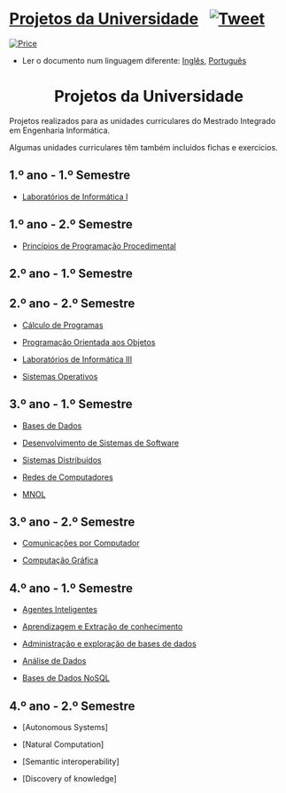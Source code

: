 # [Projetos da Universidade](https://paulolima.xyz/) &nbsp; [![Tweet](https://img.shields.io/twitter/url/http/shields.io.svg?style=social)](https://twitter.com/intent/tweet?text=Start%20your%20projects%20faster%20with%20these%20amazing%20projects&url=https://paulolima.xyz/&hashtags=coding,c++,python,java,android,developers) &nbsp;

[![Price](https://img.shields.io/badge/price-FREE-0098f7.svg)](https://github.com/froala/design-blocks/blob/master/LICENSE)

* Ler o documento num linguagem diferente: [Inglês](README.md), [Português](README.pt.md)

<div align="center">
	<h1><strong>Projetos da Universidade</strong></h1>
</div>

Projetos realizados para as unidades curriculares do Mestrado Integrado em Engenharia Informática.

Algumas unidades curriculares têm também incluidos fichas e exercicios.

## 1.º ano - 1.º Semestre

  * [Laboratórios de Informática I](1/LI1/Tanks)

## 1.º ano - 2.º Semestre
  * [Princípios de Programação Procedimental](1/PPP/Kanban)

## 2.º ano - 1.º Semestre

## 2.º ano - 2.º Semestre

  * [Cálculo de Programas](2/CP)

  * [Programação Orientada aos Objetos](2/POO/UMCarroJa)

  * [Laboratórios de Informática III](2/LI3)

  * [Sistemas Operativos](2/SO/ConcurrentSalesManagement)

## 3.º ano - 1.º Semestre

  * [Bases de Dados](3/BD)

  * [Desenvolvimento de Sistemas de Software](3/DSS)

  * [Sistemas Distribuídos](3/SD)

  * [Redes de Computadores](3/RC)

  * [MNOL](3/MNOL)

## 3.º ano - 2.º Semestre

  * [Comunicações por Computador](3/CC)

  * [Computação Gráfica](3/CG)

## 4.º ano - 1.º Semestre

  * [Agentes Inteligentes](4/AI)

  * [Aprendizagem e Extração de conhecimento](4/AEC)

  * [Administração e exploração de bases de dados](4/AEBD)

  * [Análise de Dados](4/AD)

  * [Bases de Dados NoSQL](4/BD_NOSQL)

## 4.º ano - 2.º Semestre

  * [Autonomous Systems]

  * [Natural Computation]

  * [Semantic interoperability]

  * [Discovery of knowledge]